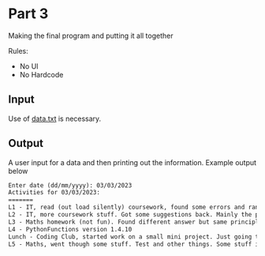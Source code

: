 # Part 3

Making the final program and putting it all together

Rules:

- No UI
- No Hardcode

## Input

Use of [data.txt](../data.txt) is necessary.

## Output

A user input for a data and then printing out the information. Example output below

```txt
Enter date (dd/mm/yyyy): 03/03/2023
Activities for 03/03/2023:
=======
L1 - IT, read (out load silently) coursework, found some errors and random wtf moments.
L2 - IT, more coursework stuff. Got some suggestions back. Mainly the pictures of what i included.
L3 - Maths homework (not fun). Found different answer but same principle on maths.stackoverflow
L4 - PythonFunctions version 1.4.10
Lunch - Coding Club, started work on a small mini project. Just going to do mine based off the spacestation theme.
L5 - Maths, went though some stuff. Test and other things. Some stuff in there i seem like really stupid to not have noticied eariler
```
